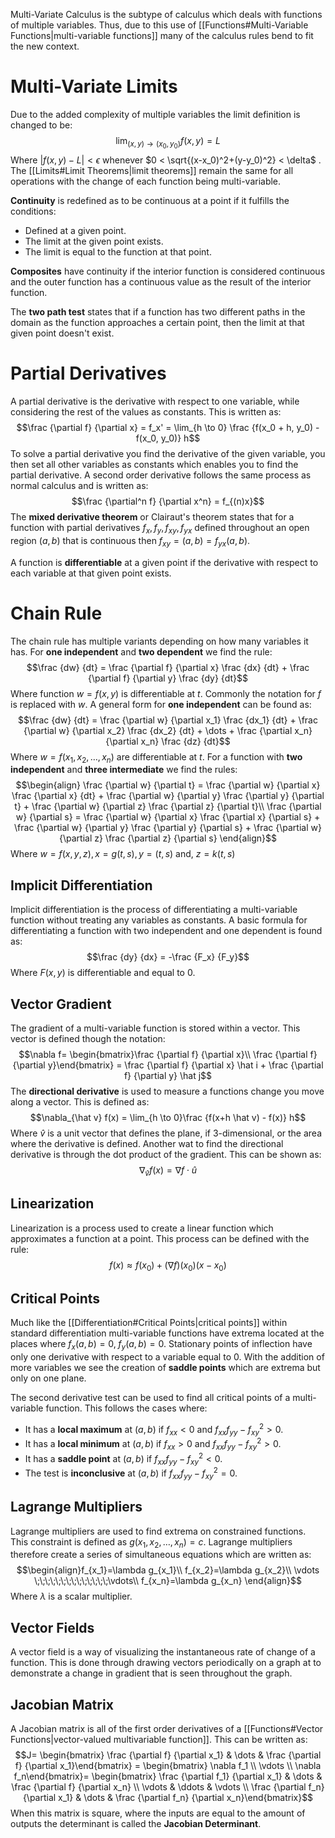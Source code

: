 Multi-Variate Calculus is the subtype of calculus which deals with functions of multiple variables. Thus, due to this use of [[Functions#Multi-Variable Functions|multi-variable functions]] many of the calculus rules bend to fit the new context.

# Multi-Variate Limits
Due to the added complexity of multiple variables the limit definition is changed to be:
$$\lim_{(x,y) \to (x_0,y_0)} f(x,y) = L$$
Where $|f(x,y) - L| < \epsilon$ whenever $0 < \sqrt{(x-x_0)^2+(y-y_0)^2} < \delta$ . The [[Limits#Limit Theorems|limit theorems]] remain the same for all operations with the change of each function being multi-variable.

**Continuity** is redefined as to be continuous at a point if it fulfills the conditions:
- Defined at a given point.
- The limit at the given point exists.
- The limit is equal to the function at that point.

**Composites** have continuity if the interior function is considered continuous and the outer function has a continuous value as the result of the interior function.

The **two path test** states that if a function has two different paths in the domain as the function approaches a certain point, then the limit at that given point doesn't exist.

# Partial Derivatives
A partial derivative is the derivative with respect to one variable, while considering the rest of the values as constants. This is written as:
$$\frac {\partial f} {\partial x} = f_x' = \lim_{h \to 0} \frac {f(x_0 + h, y_0) - f(x_0, y_0)} h$$
To solve a partial derivative you find the derivative of the given variable, you then set all other variables as constants which enables you to find the partial derivative. A second order derivative follows the same process as normal calculus and is written as:
$$\frac {\partial^n f} {\partial x^n} = f_{(n)x}$$
The **mixed derivative theorem** or Clairaut's theorem states that for a function with partial derivatives $f_x,f_y,f_{xy},f_{yx}$ defined throughout an open region $(a,b)$ that is continuous then $f_{xy}=(a,b)= f_{yx}(a,b)$.

A function is **differentiable** at a given point if the derivative with respect to each variable at that given point exists.

# Chain Rule
The chain rule has multiple variants depending on how many variables it has. For **one independent** and **two dependent** we find the rule:
$$\frac {dw} {dt} = \frac {\partial f} {\partial x} \frac {dx} {dt} + \frac {\partial f} {\partial y} \frac {dy} {dt}$$
Where function $w = f(x,y)$ is differentiable at $t$. Commonly the notation for $f$ is replaced with $w$. A general form for **one independent** can be found as:
$$\frac {dw} {dt} = \frac {\partial w} {\partial x_1} \frac {dx_1} {dt} + \frac {\partial w} {\partial x_2} \frac {dx_2} {dt} + \dots + \frac {\partial x_n} {\partial x_n} \frac {dz} {dt}$$
Where $w = f(x_1,x_2,\dots,x_n)$ are differentiable at $t$. For a function with **two independent** and **three intermediate** we find the rules:
$$\begin{align} \frac {\partial w} {\partial t} = \frac {\partial w} {\partial x} \frac {\partial x} {dt} + \frac {\partial w} {\partial y} \frac {\partial y} {\partial t} + \frac {\partial w} {\partial z} \frac {\partial z} {\partial t}\\
\frac {\partial w} {\partial s} = \frac {\partial w} {\partial x} \frac {\partial x} {\partial s} + \frac {\partial w} {\partial y} \frac {\partial y} {\partial s} + \frac {\partial w} {\partial z} \frac {\partial z} {\partial s}
\end{align}$$
Where $w=f(x,y,z), x=g(t,s), y=(t,s) \text{ and, } z=k(t,s)$ 

## Implicit Differentiation
Implicit differentiation is the process of differentiating a multi-variable function without treating any variables as constants. A basic formula for differentiating a function with two independent and one dependent is found as:
$$\frac {dy} {dx} = -\frac {F_x} {F_y}$$
Where $F(x,y)$ is differentiable and equal to 0.

## Vector Gradient
The gradient of a multi-variable function is stored within a vector. This vector is defined though the notation:
$$\nabla f= \begin{bmatrix}\frac {\partial f} {\partial x}\\ \frac {\partial f} {\partial y}\end{bmatrix} = \frac {\partial f} {\partial x} \hat i + \frac {\partial f} {\partial y} \hat j$$
The **directional derivative** is used to measure a functions change you move along a vector. This is defined as:
$$\nabla_{\hat v} f(x) = \lim_{h \to 0}\frac {f(x+h \hat v) - f(x)} h$$
Where $\hat v$ is a unit vector that defines the plane, if 3-dimensional, or the area where the derivative is defined. Another wat to find the directional derivative is through the dot product of the gradient. This can be shown as:
$$\nabla_{\hat v} f(x) = \nabla f \cdot \hat u$$

## Linearization
Linearization is a process used to create a linear function which approximates a function at a point. This process can be defined with the rule:
$$f(x) \approx f(x_0)+ (\nabla f)(x_0)(x-x_0)$$

## Critical Points
Much like the [[Differentiation#Critical Points|critical points]] within standard differentiation multi-variable functions have extrema located at the places where $f_x(a,b)=0,\; f_y(a,b)=0$. Stationary points of inflection have only one derivative with respect to a variable equal to 0. With the addition of more variables we see the creation of **saddle points** which are extrema but only on one plane.

The second derivative test can be used to find all critical points of a multi-variable function. This follows the cases where:
- It has a **local maximum** at $(a,b)$ if $f_{xx} < 0$ and $f_{xx}f_{yy}-f_{xy}^2>0$.
- It has a **local minimum** at $(a,b)$ if $f_{xx} > 0$ and $f_{xx}f_{yy}-f_{xy}^2>0$.
- It has a **saddle point** at $(a,b)$ if $f_{xx}f_{yy}-f_{xy}^2<0$.
- The test is **inconclusive** at $(a,b)$ if $f_{xx}f_{yy}-f_{xy}^2=0$.

## Lagrange Multipliers
Lagrange multipliers are used to find extrema on constrained functions. This constraint is defined as $g(x_1,x_2,\dots,x_n)=c$. Lagrange multipliers therefore create a series of simultaneous equations which are written as:
$$\begin{align}f_{x_1}=\lambda g_{x_1}\\
f_{x_2}=\lambda g_{x_2}\\
\vdots \;\;\;\;\;\;\;\;\;\;\;\;\;\;\vdots\\
f_{x_n}=\lambda g_{x_n}
\end{align}$$
Where $\lambda$ is a scalar multiplier.

## Vector Fields
A vector field is a way of visualizing the instantaneous rate of change of a function. This is done through drawing vectors periodically on a graph at to demonstrate a change in gradient that is seen throughout the graph.

## Jacobian Matrix
A Jacobian matrix is all of the first order derivatives of a [[Functions#Vector Functions|vector-valued multivariable function]]. This can be written as:
$$J= \begin{bmatrix} \frac {\partial f} {\partial x_1} & \dots & \frac {\partial f} {\partial x_1}\end{bmatrix} = \begin{bmatrix} \nabla f_1 \\ \vdots \\ \nabla f_n\end{bmatrix}= \begin{bmatrix} \frac {\partial f_1} {\partial x_1} & \dots & \frac {\partial f} {\partial x_n} \\ \vdots & \ddots & \vdots \\   \frac {\partial f_n} {\partial x_1} & \dots & \frac {\partial f_n} {\partial x_n}\end{bmatrix}$$
When this matrix is square, where the inputs are equal to the amount of outputs the determinant is called the **Jacobian Determinant**.
